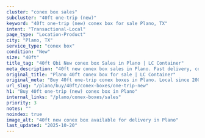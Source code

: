 ```yaml
---
cluster: "conex box sales"
subcluster: "40ft one-trip (new)"
keyword: "40ft one-trip (new) conex box for sale Plano, TX"
intent: "Transactional-Local"
page_type: "Location-Product"
city: "Plano, TX"
service_type: "conex box"
condition: "New"
size: "40ft"
title_tag: "40ft Qbi New conex box Sales in Plano | LC Container"
meta_description: "40ft new conex box sales in Plano. Fast delivery, competitive pricing. Serving conex boxes area. Quote ID: Y34. Call (214) 524-4168 for your free quote today."
original_title: "Plano 40ft conex box for sale | LC Container"
original_meta: "Buy 40ft one-trip conex boxes in Plano. Local since 2003. New & used inventory. Fast delivery. Get your free quote — call (214) 524-4168 today."
url_slug: "/plano/buy/40ft/conex-boxes/one-trip-new"
h1: "Buy 40ft one-trip (new) conex box in Plano"
internal_links: "/plano/conex-boxes/sales"
priority: 3
notes: ""
noindex: true
image_alt: "40ft new conex box available for delivery in Plano"
last_updated: "2025-10-20"
---
```


<!-- TODO: Add unique city/inventory copy, images, and internal links here. -->
